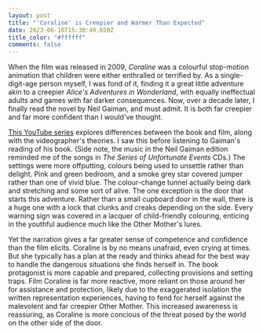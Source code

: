 ```yaml
---
layout: post
title: "'Coraline' is Creepier and Warmer Than Expected"
date: 2023-06-16T15:30:49.650Z
title_color: "#ffffff"
comments: false
---
```

When the film was released in 2009, *Coraline* was a colourful stop-motion animation that children were either enthralled or terrified by. As a single-digit-age person myself, I was fond of it, finding it a great little adventure akin to a creepier *Alice's Adventures in Wonderland*, with equally ineffectual adults and games with far darker consequences. Now, over a decade later, I finally read the novel by Neil Gaiman, and must admit. It is both far creepier and far more confident than I would've thought.

[T﻿his YouTube series](https://www.youtube.com/watch?v=y2d1XYcMTDY&list=PLZqMA-B7h5X9Rwnfgvjkr-PZGE1YPdaGD&pp=iAQB) explores differences between the book and film, along with the videographer's theories. I saw this before listening to Gaiman's reading of his book. (Side note, the music in the Neil Gaiman edition reminded me of the songs in *The Series of Unfortunate Events* CDs.) The settings were more offputting, colours being used to unsettle rather than delight. Pink and green bedroom, and a smoke grey star covered jumper rather than one of vivid blue. The colour-change tunnel actually being dark and stretching and some sort of alive. The one exception is the door that starts this adventure. Rather than a small cupboard door in the wall, there is a huge one with a lock that clunks and creaks depending on the side. Every warning sign was covered in a lacquer of child-friendly colouring, enticing in the youthful audience much like the Other Mother's lures.

Y﻿et the narration gives a far greater sense of competence and confidence than the film elicits. Coraline is by no means unafraid, even crying at times. But she typically has a plan at the ready and thinks ahead for the best way to handle the dangerous situations she finds herself in. The book protagonist is more capable and prepared, collecting provisions and setting traps. Film Coraline is far more reactive, more reliant on those around her for assistance and protection, likely due to the exaggerated isolation the written representation experiences, having to fend for herself against the malevolent and far creepier Other Mother. This increased awareness is reassuring, as Coraline is more concious of the threat posed by the world on the other side of the door.